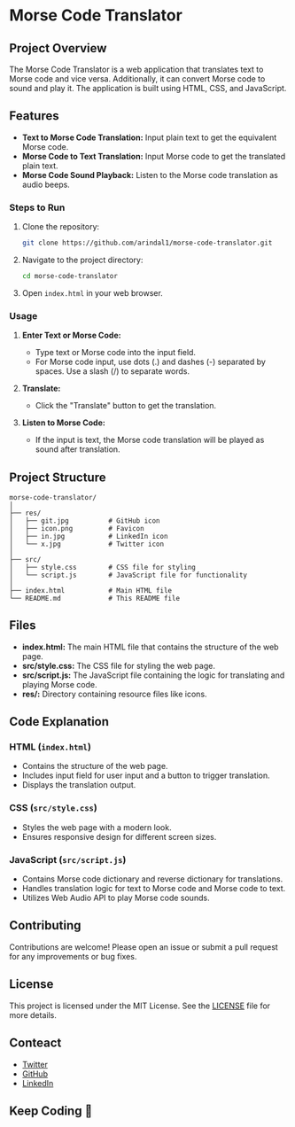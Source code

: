 # Morse Code Translator

## Project Overview
The Morse Code Translator is a web application that translates text to Morse code and vice versa. Additionally, it can convert Morse code to sound and play it. The application is built using HTML, CSS, and JavaScript.

## Features
- **Text to Morse Code Translation:** Input plain text to get the equivalent Morse code.
- **Morse Code to Text Translation:** Input Morse code to get the translated plain text.
- **Morse Code Sound Playback:** Listen to the Morse code translation as audio beeps.

### Steps to Run
1. Clone the repository:
   ```sh
   git clone https://github.com/arindal1/morse-code-translator.git
   ```
2. Navigate to the project directory:
   ```sh
   cd morse-code-translator
   ```
3. Open `index.html` in your web browser.

### Usage
1. **Enter Text or Morse Code:**
   - Type text or Morse code into the input field.
   - For Morse code input, use dots (.) and dashes (-) separated by spaces. Use a slash (/) to separate words.

2. **Translate:**
   - Click the "Translate" button to get the translation.

3. **Listen to Morse Code:**
   - If the input is text, the Morse code translation will be played as sound after translation.

## Project Structure
```plaintext
morse-code-translator/
│
├── res/
│   ├── git.jpg          # GitHub icon
│   ├── icon.png         # Favicon
│   ├── in.jpg           # LinkedIn icon
│   └── x.jpg            # Twitter icon
│
├── src/
│   ├── style.css        # CSS file for styling
│   └── script.js        # JavaScript file for functionality
│
├── index.html           # Main HTML file
└── README.md            # This README file
```

## Files
- **index.html:** The main HTML file that contains the structure of the web page.
- **src/style.css:** The CSS file for styling the web page.
- **src/script.js:** The JavaScript file containing the logic for translating and playing Morse code.
- **res/:** Directory containing resource files like icons.

## Code Explanation
### HTML (`index.html`)
- Contains the structure of the web page.
- Includes input field for user input and a button to trigger translation.
- Displays the translation output.

### CSS (`src/style.css`)
- Styles the web page with a modern look.
- Ensures responsive design for different screen sizes.

### JavaScript (`src/script.js`)
- Contains Morse code dictionary and reverse dictionary for translations.
- Handles translation logic for text to Morse code and Morse code to text.
- Utilizes Web Audio API to play Morse code sounds.

## Contributing
Contributions are welcome! Please open an issue or submit a pull request for any improvements or bug fixes.

## License
This project is licensed under the MIT License. See the [LICENSE](LICENSE) file for more details.

## Conteact

- [Twitter](https://twitter.com/arindal_17)
- [GitHub](https://github.com/arindal1)
- [LinkedIn](https://www.linkedin.com/in/arindalchar)

## Keep Coding 🚀
